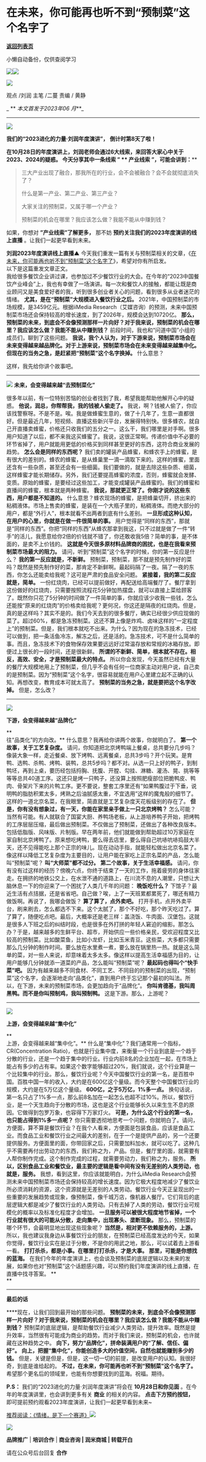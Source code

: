 # 在未来，你可能再也听不到“预制菜”这个名字了

[**返回列表页**](/gzh/刘润)

小懒自动备份，仅供查阅学习

![](https://mmbiz.qpic.cn/sz_mmbiz_jpg/Eia1pKbzLGbQ05rqf4tHyB6X44YvIRZf7ciayibtRy0rVSib8CQjW35A8ibcicFzDvdSceZ3wxRFa7icOhIMKPHicVnvEw/640?wx_fmt=jpeg&wxfrom;=5&wx;_lazy=1&wx;_co=1)![](https://mmbiz.qpic.cn/sz_mmbiz_gif/Eia1pKbzLGbRBSP7MLw2vHZ4DtuZNp4qoRiaicYicb3E1MXYzE3Pp2ic9PsRgpTq0y79lBnZ9t74hflNcGXjtyL2ia4A/640?wx_fmt=gif)

![](https://mmbiz.qpic.cn/sz_mmbiz_png/Eia1pKbzLGbRBSP7MLw2vHZ4DtuZNp4qoFuVKw2Mx7C98QTEvbGljJKlgtIKEDKvNjfpdWia3fj4oRZvL6ebfwbw/640?wx_fmt=png)

观点 /刘润 主笔 /二蔓 责编 / 黄静

 _ ** _本文首发于2023年06_ _月_**_  

* * *

  

![](https://mmbiz.qpic.cn/sz_mmbiz_png/Eia1pKbzLGbQ2lP600v6XALulWwxkyLicicgQJBYfG0YTom4DXjWNHWJWiallou3776XVrbRGYXicK8KZEoBLyOaUAg/640?wx_fmt=png&wxfrom;=5&wx;_lazy=1&wx;_co=1)

 **我们的“2023进化的力量·刘润年度演讲”，** **倒计时第8天了啦！**

 **在10月28日的年度演讲上，刘润老师会通过6大线索，来回答大家心中关于2023、2024的疑惑。 今天分享其中一条线索 **” **
**产业线索**** ”，可能会讲到：****

> 三大产业出现了融合，那我所在的行业，会不会被融合？会不会就彻底消失了？
>
> 什么是第一产业、第二产业、第三产业？
>
> 大家关注的预制菜，又属于哪一个产业？
>
> 预制菜的机会在哪里？我应该怎么做？我能不能从中赚到钱？

如果，你想对 **”产业线索”了解更多，** 那不妨 **预约关注我们的2023年度演讲的线上直播** 。让我们一起更早看到未来。

  
 **刘润2023年度演讲线上直播▲**
今天我们重发一篇有关与预制菜相关的文章，《[在未来，你可能再也听不到“预制菜”这个名字了](https://mp.weixin.qq.com/s?__biz=MjM5NjM5MjQ4MQ==&mid=2651709088&idx=1&sn=b97dbf2383c0d0008c6c78f01cf12256&scene=21#wechat_redirect)》，希望对你有所启发。  
以下是这篇重发文章正文。  
我给很多餐饮企业讲过课，也参加过不少餐饮行业的大会。在今年的“2023中国餐饮产业峰会”上，我也有幸做了一场演讲。每一次和餐饮人的接触，都能让既是商业顾问又是美食爱好者的我，听到很多创业者关心的问题，看到很多从业者迷茫的情绪。
**尤其，是在“预制菜”大规模进入餐饮行业之后。** 2021年，中国预制菜的市场规模，是3459亿元。根据iiMedia
Research（艾媒咨询）的预测，未来中国预制菜市场还会保持较高的增长速度，到了2026年，规模会达到10720亿。
**那么，预制菜的未来，到底会不会像预测那样一片向好？对于我来说，预制菜的机会在哪里？我应该怎么做？我能不能从中赚到钱？**
前段时间，我也和“问道中国”小组的成员们，聊到了这些问题。
**我说，我个人认为，对于下游来说，预制菜市场会在未来变得越来越品牌化。对于上游来说，预制菜市场会在未来变得越来越集中化。但现在的当务之急，是赶紧把“预制菜”这个名字换掉。**
什么意思？

这样，我先给你讲个故事吧。  
  

* * *

  
![](https://mmbiz.qpic.cn/sz_mmbiz_png/Eia1pKbzLGbQ2lP600v6XALulWwxkyLicicQkWsXkiaTw9CK00VSu2azJibI06Ywx67tKBPqgdK4KVMORGuzLwib0JLg/640?wx_fmt=png&wxfrom;=5&wx;_lazy=1&wx;_co=1)
**未来，会变得越来越“去预制菜化”**  
  
很多年以前，有一位特别苦恼的创业者找到了我，希望我能帮助他解开心中的疑惑。 **他说，润总，你帮帮我，我的钱被人偷走了。**
我说，啊？钱被人偷了，你应该找警察呀。不是不是。唉。我是做蜂蜜生意的，做了十几年了，生意一直都很好。但是最近几年，短视频、直播这些新兴平台，发展得特别快。很多蜂农，就自己开直播卖蜂蜜，价格还只收我们的五分之一。这么干，我们哪里是对手啊。很多用户知道了以后，都不来我这买蜂蜜了。我说，这很正常啊。传递价值中不必要的环节省掉了，用户就能用更低的价格买到同样甚至更好的东西，这符合商业发展的趋势。
**怎么会是同样的东西呢？**
我们卖的罐装产品蜂蜜，和蜂农手上的蜂蜜，是有很大的差别的。蜂农的蜂蜜，是从蜂巢里一滴一滴取下来的。这样的蜂蜜，里面还含有一些杂质，甚至还会有一些细菌。我们要做的，就是去除这些杂质、细菌，这样蜂蜜才能长期储存。另外，我们还要提高蜂蜜的浓度，否则，蜂蜜就会发酵、变质。原始的蜂蜜，是要经过这些加工，才能变成罐装产品蜂蜜的。我们的蜂蜜和直播间的蜂蜜，根本就是两种蜂蜜。
**我说，那就更正常了。你刚才说的这些东西，用户都是不知道的。**
什么意思？蜂农现场的蜂蜜，是把蜂巢切开，挤出来的粘稠液体。市场上售卖的蜂蜜，是装在一个大瓶子里的，粘稠液体。而绝大部分的用户，都是“外行人”，根本就看不出两者到底有什么差别。
**一旦形成这种认知，在用户的心里，你就是在做一件很简单的事。**
用户觉得是“同样的东西”，那就是“同样的东西”。你把“同样的东西”从蜂农那拿到我这，只不过就是做了一件“转手”的活儿，我愿意给你2倍的价钱就不错了，你还敢收我5倍？简单的事，是不体面的，是卖不上价钱的。
**这就是今天很多原材料品牌商的困扰，也是在我看来预制菜市场最大的阻力。** 请问，听到“预制菜”这个名字的时候，你的第一反应是什么？
**我的第一反应就是，不新鲜。**
预制菜，预制菜，那不就是预先制作好的菜吗？既然是预先制作好的菜，那肯定不新鲜啊。最起码隔了一夜。隔了一夜的东西，你怎么还能卖给我呢？这可是严肃的食品安全问题。
**紧接着，我的第二反应就是，简单。**
一份红烧肉，已经可以提前做好，再配送给高端餐厅了。餐厅拿到这份做好的红烧肉，只需要按照流程花5分钟加热摆盘，就可以直接上菜给顾客了。既然你只花了5分钟的时间做了一件简单的事，你就应该少收我一些钱，怎么还能按“原来的红烧肉”的价格卖给我呢？更何况，你这还是隔夜的红烧肉。但是，真的是这样吗？其实不是的。我们今天去到的很多餐厅，确实已经很少供应现做的菜了。超过60%，都是急冻预制菜。这还不算上像是炸鸡、卤味这样的“一定程度上”的预制菜。但是，我们根本就吃不出来。为什么？因为现在的急冻技术，已经可以做到，把一条活鱼冷冻，解冻之后，还是活的。急冻技术，可不是什么简单的事。而且，急冻技术下的食物保存效果要远远好过常温存放和常规的冰箱存放。即便过上很长的一段时间，还是很新鲜。
**所谓的不新鲜、简单，根本就不存在。相反，高效、安全，才是预制菜最大的特点。**
所以你会发现，今天虽然已经有大量的餐厅大规模地用上了预制菜，但几乎不会有任何一位商家主动对用户说，自己卖的是预制菜。因为“预制菜”这个名字，很容易就能在用户心里建立起不正确的认知。再想改变，教育成本可就太高了。
**预制菜的当务之急，就是要把这个名字改掉。** 但是，怎么改？

* * *

  

![](https://mmbiz.qpic.cn/sz_mmbiz_png/Eia1pKbzLGbQ2lP600v6XALulWwxkyLicic9V0KaXYibNxOAibLiaO0KzH38x27E7jTXuZsAXISsZcKPY0xqAdkkBu8g/640?wx_fmt=png&wxfrom;=5&wx;_lazy=1&wx;_co=1)

 **下游，会变得越来越“品牌化”**  

 **  
往“品类化”的方向改。** 什么意思？我再给你讲两个故事，你就明白了。 **第一个故事，关于工艺复杂度。**
请问，你知道把北京烤鸭端上餐桌，总共要分几步吗？像装大象一样，走近餐桌、放下烤鸭、远离餐桌，总共3步吗？开个玩笑。是育鸭、选鸭、杀鸭、烤鸭、装鸭，总共5步吗？都不对。从选一只上好的鸭子，到制鸭坯，再到上桌，要历经包括捋胸、抚腹、开膛、勾挂、淋糖、灌汤、晃、挑等等等等总共40道工序。这还只是烤一只鸭子，还没算上按照肥瘦部位把脆鸭皮、鸭肉、骨架片下来的片鸭工序。更不要说，整套工序里还有“如果鸭腹过于下垂，说明鸭的脂肪积累太多，烤熟之后油腻感太重，不宜选用”这样的魔鬼般的细节了。这样的一道北京名菜，在我眼里，简直就是工艺复杂度天花板级别的存在了。
**但是，你有没有想象过，有一天，你能在家里亲手做上一只北京烤鸭？**
怎么可能？当然有可能。有人就联合了国宴大厨、养鸭场老板，从上游培养鸭子开始，把烤鸭的工序层层压缩，最后做出预制菜。不仅做出了预制菜，还做出了各种改良版本。包括低脂版、风味版、片制版。早在两年前，他们就能做到帮助超过10万家庭在家自制北京烤鸭了。原来想吃烤鸭，要么得去店里，要么得自己吭哧吭哧捣鼓大半天，还不见得能吃上那个正宗的味儿。现在动动手指，就能轻松做出北京名菜了。像这样以降低工艺复杂度为主要目的，让用户能在家吃上正宗名菜的产品，怎么能叫“预制菜”呢？
**叫“大师菜”都不过分。** **第二个故事，关于生活幸福感。**
请问，你有没有过这样的经历？傍晚六点，你终于结束了一天的工作，拖着疲劳的身体往家走。在拥挤的地铁公交上，在水泄不通的道路上，在川流不息的人潮里，只想让大脑休息一下的你迎来了一个困扰了人类几千年的问题：
**晚饭吃什么？** 下馆子？最近生活有点拮据，还是省省吧。自己做？唉，上了一天班累都累死了，哪还有精力做饭啊。再说了，我哪会做饭？
**算了算了，点外卖吧。**
打开手机，点开外卖平台，刷来刷去，怎么都选不下来。这个太腻了，那个不好吃，那个昨天吃过了。算了算了，随便吃点吧。最后，大概率还是老三样：盖浇饭、牛肉面、汉堡包。这就是很多人下班之后的纠结时段，也是很多在外打拼的年轻人窘迫的缩影。那怎么办？于是，越来越多的生鲜平台、超市，开始供应一些价格亲民，受欢迎程度又比较高的预制菜。比如酸菜鱼，比如小龙虾，比如玉米青豆。这些菜，大多都只需要那么几分钟的制作时间。要么放在水里煮一煮，要么放在锅里热一热。就是这么简单的菜，对一些人来说，却意味着太多太多。像这样以提高生活幸福感为目的，让用户能够几分钟就添一道菜的产品，怎么能叫“预制菜”呢？
**最起码也得叫个“快手菜”吧。**
因为有越来越多不同食材、不同工艺、不同目的的预制菜的出现，“预制菜”这个名字，会逐渐地走向“品类化”，直到用户终于忘记那个最初的叫法。所以，在下游，未来的预制菜市场，会更加趋向于“品牌化”。
**你叫肯德基，我叫周黑鸭。而不是你叫预制鸡，我叫预制鸭。** 这是下游。那么，上游呢？  
  

* * *

  
![](https://mmbiz.qpic.cn/sz_mmbiz_png/Eia1pKbzLGbQ2lP600v6XALulWwxkyLicicjY4JpucWiaHNkofOzzP1LMFY762EjFjUEw0DllPFArwxgxDPK0oPHbw/640?wx_fmt=png&wxfrom;=5&wx;_lazy=1&wx;_co=1)

 **上游，会变得越来越“集中化”**  

 **  
上游，会变得越来越“集中化”。** 什么是“集中化”？我们通常用一个指标，CR(Concentration
Ratio)，也就是行业集中度，来衡量一个行业到底是一个趋于分散的行业，还是一个趋于集中的行业。行业内前8名的企业加在一起，在市场上能占有多少的占有率。如果这个数字能够超过20%，我们就说，这个行业算是一个比较集中的行业。那么，餐饮行业呢？今天中国餐饮行业的第一名，是百胜中国。百胜中国一年的收入，大约是在600亿这个量级。而今天整个中国餐饮行业的规模，大约是在5万亿这个量级。
**600亿，之于5万亿，1%多一点。**
换句话说，第一名只占了1%多一点，那么前8名加在一起怎么也超不过10%。所以，餐饮行业，是一个天生趋向于分散的市场，这也是这个行业能够长久以来生生不息的原因。它做得到包罗万象，也容得下万家灯火。
**可是，为什么这个行业的第一名，也只能占得到1%多一点呢？**
你只需要透彻地思考一个问题，你就明白了。请问，方便面，算不算是餐饮行业？在我个人看来，方便面是包装食品，应该是食品工业。而食品工业和餐饮行业之间最大的差别，在于一个是提供产品的，另一个还要提供服务。方便面里的面，你带回家之后，只需要加料加水，就可以吃了。这种几乎不需要再付出劳动力的东西，我们称之为，产品。但是，餐厅里的面，就需要有人帮你制作完成。这个制作完成的过程，就需要劳动力，我们称之为，服务。
**所以，区别食品工业和餐饮业，最主要的逻辑是看中间有没有无差别的人类劳动，也就是，服务。** 我想，看到这里，你应该就能明白，为什么iiMedia
Research会预测未来中国预制菜市场还会保持较高的增长速度。因为它极大程度地减少了餐饮业所必须消耗的资源，这个资源就是无差别的人类劳动。餐饮行业今天正呈现出的一些重要的发展趋势或现象，像预制菜，像千城万店，像机器人餐厅。它们背后的底层逻辑大都是减少了餐饮行业的人类劳动。只有去掉了人类的劳动，餐饮行业可规模化的概率以及标准化程度才会增加。
**一旦服务可以被很大程度地节省掉，一个行业就有很大的可能从分散，走向集中，出现寡头、垄断现象。** 那么，预制菜的哪个环节，会最明显地出现这些现象呢？
**当然是，相对更不依赖服务的，上游。**
所以，我也建议我身边从事餐饮行业的朋友，在预制菜已经高度发达的今天，如果你觉得，餐饮行业实在是过于分散，不是你的用武之地，那么，可以试着去上游看一看。
**打打杀杀，都是小事。在哪里打打杀杀，才是大事。** **那里，可能是你想找的蓝海。**
在我们今年的年度演讲上，也会谈及预制菜的底层逻辑以及未来的发展，如果你也对“预制菜”这个话题感兴趣，可以预约我们年度演讲的线上直播，在直播中找寻答案。 **  
**

* * *

  

 **最后的话**

 ****现在，让我们回到最开始的那些问题。
**预制菜的未来，到底会不会像预测那样一片向好？对于我来说，预制菜的机会在哪里？我应该怎么做？我能不能从中赚到钱？**
预制菜的底层逻辑，是帮助餐饮行业减少人类劳动，提升效率。既然是提升效率，当然很有可能成为商业的趋势。而对于我们来说，预制菜的机会，也许就藏在这种趋势之中。
**向下，努力“品牌化”，拼命装满用户的“了解、信任、偏好”。** **向上，把握“集中化”，你能创造多大的价值空间，自然也就能赚到多少的钱。**
但是，关键是但是，但是，这一切一切的前提，是改变用户的认知。我很好奇，到底是谁给起的。 **不过，在未来，你可能再也听不到“预制菜”这个名字了。**
希望那个更名后的领域里，也能有你想要找到的蓝海。祝福。期待。

  

 **P.S：** 我们的“2023进化的力量·刘润年度演讲”将会在 **10月28日和你见面** 。在今年的年度演讲里，也会讲到更多有关 **商业**
的相关的内容。 **点击下方预约按钮，** 即可提前预约观看2023年度演讲，让我们一起更早看到未来~

  

[](https://mp.weixin.qq.com/s?__biz=MjM5NjM5MjQ4MQ==&mid=2651719276&idx=2&sn=d9f90eff4f098a30c44133657e64915a&chksm=bd135d228a64d434db4d05aa6a5670f548b0083114d39bb7a9777ccd6c1ec2f6c4caad4298b6&token=628326149&lang=zh_CN&scene=21#wechat_redirect)[](https://mp.weixin.qq.com/s?__biz=MjM5NjM5MjQ4MQ==&mid=2651719508&idx=2&sn=252d04abd7c7402bf75c9283f87b54e8&chksm=bd135c1a8a64d50c9846cf0df37b8fe315c7f2cc25cbef1460e5fe797d759d84ea058bbb3a0d&token=1694416590&lang=zh_CN&scene=21#wechat_redirect)[](https://mp.weixin.qq.com/s?__biz=MjM5NjM5MjQ4MQ==&mid=2651719562&idx=2&sn=42e5a4654e9b8f89be6baa2b3ed12cdb&chksm=bd135cc48a64d5d23d07ea394f142d18258dff73faf33e45081b7ad7c5c4060872e24ca8c692&token=2138123562&lang=zh_CN&scene=21#wechat_redirect)[推荐阅读：](https://mp.weixin.qq.com/s?__biz=MjM5NjM5MjQ4MQ==&mid=2651719643&idx=2&sn=dbf2c4a46662875102bf665a9784666d&chksm=bd135c958a64d583f11121bf71df771d71aac66ae01cc29af2492e98715df2da43280bb24b1c&token=1402151745&lang=zh_CN&scene=21#wechat_redirect)[《情绪，是下一个赛道》](https://mp.weixin.qq.com/s?__biz=MjM5NjM5MjQ4MQ==&mid=2651719643&idx=2&sn=dbf2c4a46662875102bf665a9784666d&chksm=bd135c958a64d583f11121bf71df771d71aac66ae01cc29af2492e98715df2da43280bb24b1c&token=1402151745&lang=zh_CN&scene=21#wechat_redirect)[](https://mp.weixin.qq.com/s?__biz=MjM5NjM5MjQ4MQ==&mid=2651719562&idx=2&sn=42e5a4654e9b8f89be6baa2b3ed12cdb&chksm=bd135cc48a64d5d23d07ea394f142d18258dff73faf33e45081b7ad7c5c4060872e24ca8c692&token=2138123562&lang=zh_CN&scene=21#wechat_redirect)[](https://mp.weixin.qq.com/s?__biz=MjM5NjM5MjQ4MQ==&mid=2651719508&idx=2&sn=252d04abd7c7402bf75c9283f87b54e8&chksm=bd135c1a8a64d50c9846cf0df37b8fe315c7f2cc25cbef1460e5fe797d759d84ea058bbb3a0d&token=1694416590&lang=zh_CN&scene=21#wechat_redirect)[](https://mp.weixin.qq.com/s?__biz=MjM5NjM5MjQ4MQ==&mid=2651719276&idx=2&sn=d9f90eff4f098a30c44133657e64915a&chksm=bd135d228a64d434db4d05aa6a5670f548b0083114d39bb7a9777ccd6c1ec2f6c4caad4298b6&token=628326149&lang=zh_CN&scene=21#wechat_redirect)![](https://mmbiz.qpic.cn/sz_mmbiz_gif/Eia1pKbzLGbQmIhHas2Tiauj9uH6P44weSg9BqrHQUia2P5O5uxEIwjOKcH26pRoT60gHznUMx8EJHU34Exwlgp5A/640?wx_fmt=gif)

[![](https://mmbiz.qpic.cn/sz_mmbiz_gif/Eia1pKbzLGbSIkkCHqOLia2fsqiabT5EbbmyY2Ogw8ibvgaTbuuuVzzzwtwwiaOeV6xZqIZSTbG1cM6ib6kGUueb8INw/640?wx_fmt=gif&wxfrom;=5&wx;_lazy=1&wx;_co=1)]()

 **品牌推广** | **培训合作** | **商业咨询 | 润米商城** **| 转载开白**

请在公众号后台回复 **合作**

